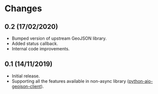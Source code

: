 # Changes

## 0.2 (17/02/2020)
* Bumped version of upstream GeoJSON library.
* Added status callback.
* Internal code improvements.

## 0.1 (14/11/2019)
* Initial release.
* Supporting all the features available in non-async library 
  ([python-aio-geojson-client](https://github.com/exxamalte/python-aio-geojson-client)).
